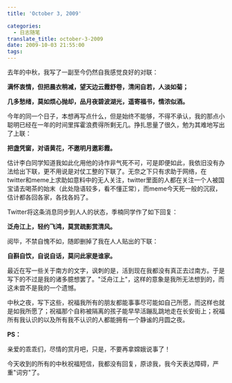 ```yaml
---
title: 'October 3, 2009'

categories:
  - 日志随笔
translate_title: october-3-2009
date: 2009-10-03 21:55:00
tags:
---
```


去年的中秋，我写了一副至今仍然自我感觉良好的对联：

**满怀衷情，但把晨衣稍减，望天边云霞舒卷，清闲自若，人淡如菊；**

**几多愁绪，莫如烦心抛却，品月夜碧波湖光，遥寄福书，情浓似酒。**

今年的同一个日子，本想再写点什么，但是始终不能够，不得不承认，我的那点小聪明已经在一年的时间里挥霍浪费得所剩无几。挣扎思量了很久，勉为其难地写出了上联：

**把盏凭窗，对语黄花，不邀明月邀彩霞。**

估计李白同学知道我如此化用他的诗作非气死不可，可是即便如此，我依旧没有办法给出下联，更不用说是对仗工整的下联了。无奈之下只有求助于网络，在twitter和meme上求助如意料中的无人关注，twitter里面的人都在关注一个人被国宝请去喝茶的始末（此处隐语较多，看不懂正常），而meme今天死一般的沉寂，估计都各回各家，各找各妈了。

Twitter将这条消息同步到人人的状态，季楠同学作了如下回复：

**泛舟江上，轻约飞鸿，莫赏疏影赏清风。**

阅毕，不禁自愧不如，随即删掉了我在人人贴出的下联：

**自斟自饮，自说自话，莫问此家是谁家。**

最近在写一些关于南方的文字，讽刺的是，活到现在我都没有真正去过南方。于是写下的不过是我的诸多臆想罢了。"泛舟江上"，这样的意象是我所无法想到的，而这未尝不是我的一个遗憾。

中秋之夜，写下这些，祝福我所有的朋友都能事事尽可能如自己所愿，而这样也就是如我所愿了；祝福那个自称被隔离的孩子能早早活蹦乱跳地走在长安街上；祝福所有我认识的以及所有我不认识的人都能拥有一个静谧的月圆之夜。

**PS：**

亲爱的乖乖们，尽情的赏月吧，只是，不要再拿嫦娥说事了！

今天收到的所有的中秋祝福短信，我都没有回复，原谅我，我今天表达障碍，严重"词穷"了。